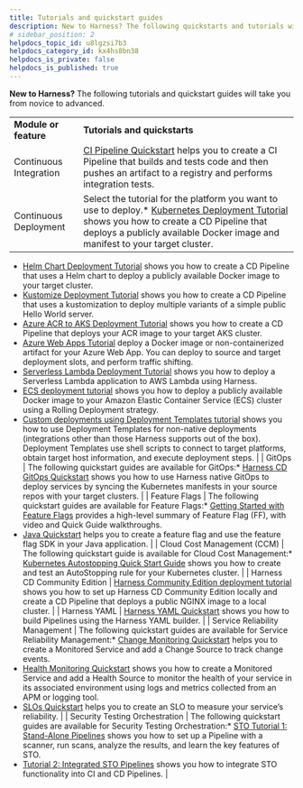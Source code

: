 ```yaml
---
title: Tutorials and quickstart guides
description: New to Harness? The following quickstarts and tutorials will take you from novice to advanced.
# sidebar_position: 2
helpdocs_topic_id: u8lgzsi7b3
helpdocs_category_id: kx4hs8bn38
helpdocs_is_private: false
helpdocs_is_published: true
---
```


**New to Harness?** The following tutorials and quickstart guides will take you from novice to advanced.



|  |  |
| --- | --- |
| **Module or feature** | **Tutorials and quickstarts** |
| Continuous Integration | [CI Pipeline Quickstart](../continuous-integration/ci-quickstarts/ci-pipeline-quickstart.md) helps you to create a CI Pipeline that builds and tests code and then pushes an artifact to a registry and performs integration tests. |
| Continuous Deployment | Select the tutorial for the platform you want to use to deploy.* [Kubernetes Deployment Tutorial](https://docs.harness.io/article/knunou9j30-kubernetes-cd-quickstart) shows you how to create a CD Pipeline that deploys a publicly available Docker image and manifest to your target cluster.
* [Helm Chart Deployment Tutorial](https://docs.harness.io/article/cifa2yb19a-helm-cd-quickstart) shows you how to create a CD Pipeline that uses a Helm chart to deploy a publicly available Docker image to your target cluster.
* [Kustomize Deployment Tutorial](https://docs.harness.io/article/uiqe6jz9o1-kustomize-quickstart) shows you how to create a CD Pipeline that uses a kustomization to deploy multiple variants of a simple public Hello World server.
* [Azure ACR to AKS Deployment Tutorial](https://docs.harness.io/article/m7nkbph0ac-azure-cd-quickstart) shows you how to create a CD Pipeline that deploys your ACR image to your target AKS cluster.
* [Azure Web Apps Tutorial](https://docs.harness.io/article/muegjde97q-azure-web-apps-tutorial) deploy a Docker image or non-containerized artifact for your Azure Web App. You can deploy to source and target deployment slots, and perform traffic shifting.
* [Serverless Lambda Deployment Tutorial](https://docs.harness.io/article/5fnx4hgwsa-serverless-lambda-cd-quickstart) shows you how to deploy a Serverless Lambda application to AWS Lambda using Harness.
* [ECS deployment tutorial](https://docs.harness.io/article/vytf6s0kwc-ecs-deployment-tutorial) shows you how to deploy a publicly available Docker image to your Amazon Elastic Container Service (ECS) cluster using a Rolling Deployment strategy.
* [Custom deployments using Deployment Templates tutorial](https://docs.harness.io/article/6k9t49p6mn-custom-deployment-tutorial) shows you how to use Deployment Templates for non-native deployments (integrations other than those Harness supports out of the box). Deployment Templates use shell scripts to connect to target platforms, obtain target host information, and execute deployment steps.
 |
| GitOps | The following quickstart guides are available for GitOps:* [Harness CD GitOps Quickstart](https://docs.harness.io/article/pptv7t53i9-harness-cd-git-ops-quickstart) shows you how to use Harness native GitOps to deploy services by syncing the Kubernetes manifests in your source repos with your target clusters.
 |
| Feature Flags | The following quickstart guides are available for Feature Flags:* [Getting Started with Feature Flags](../feature-flags/1-ff-onboarding/2-ff-getting-started/2-getting-started-with-feature-flags.md) provides a high-level summary of Feature Flag (FF), with video and Quick Guide walkthroughs.
* [Java Quickstart](../feature-flags/1-ff-onboarding/2-ff-getting-started/3-java-quickstart.md) helps you to create a feature flag and use the feature flag SDK in your Java application.
 |
| Cloud Cost Management (CCM) | The following quickstart guide is available for Cloud Cost Management:* [Kubernetes Autostopping Quick Start Guide](https://docs.harness.io/article/9l4gblg2we-kubernetes-autostopping-quick-start-guide) shows you how to create and test an AutoStopping rule for your Kubernetes cluster.
 |
| Harness CD Community Edition | [Harness Community Edition deployment tutorial](https://docs.harness.io/article/ltvkgcwpum-harness-community-edition-quickstart) shows you how to set up Harness CD Community Edition locally and create a CD Pipeline that deploys a public NGINX image to a local cluster. |
| Harness YAML | [Harness YAML Quickstart](../platform/8_Pipelines/harness-yaml-quickstart.md) shows you how to build Pipelines using the Harness YAML builder. |
| Service Reliability Management | The following quickstart guides are available for Service Reliability Management:* [Change Monitoring Quickstart](https://docs.harness.io/article/fs64l16dbp-change-intelligence-quick-start-change-monitoring) helps you to create a Monitored Service and add a Change Source to track change events.
* [Health Monitoring Quickstart](https://docs.harness.io/article/m4pbiqb4m9-verify-deployments-in-change-intelligence-quickstart) shows you how to create a Monitored Service and add a Health Source to monitor the health of your service in its associated environment using logs and metrics collected from an APM or logging tool.
* [SLOs Quickstart](https://docs.harness.io/article/jnl7w1rryp-slo-quickstart) helps you to create an SLO to measure your service’s reliability.
 |
| Security Testing Orchestration | The following quickstart guides are available for Security Testing Orchestration:* [STO Tutorial 1: Stand-Alone Pipelines](../security-testing-orchestration/onboard-sto/30-tutorial-1-standalone-workflows.md) shows you how to set up a Pipeline with a scanner, run scans, analyze the results, and learn the key features of STO.
* [Tutorial 2: Integrated STO Pipelines](../security-testing-orchestration/onboard-sto/40-sto-tutorial-2-integrated-sto-ci-cd-workflows.md) shows you how to integrate STO functionality into CI and CD Pipelines.
 |

